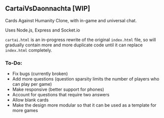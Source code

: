 ## CartaiVsDaonnachta [WIP]
Cards Against Humanity Clone, with in-game and universal chat.

Uses Node.js, Express and Socket.io

`cartai.html` is an in-progress rewrite of the original `index.html` file, so will gradually contain more and more duplicate code until 
it can replace `index.html` completely.

### To-Do:
- Fix bugs (currently broken)
- Add more questions (question sparsity limits the number of players who can play per game)
- Make responsive (better support for phones)
- Account for questions that require two answers
- Allow blank cards
- Make the design more modular so that it can be used as a template for more games
